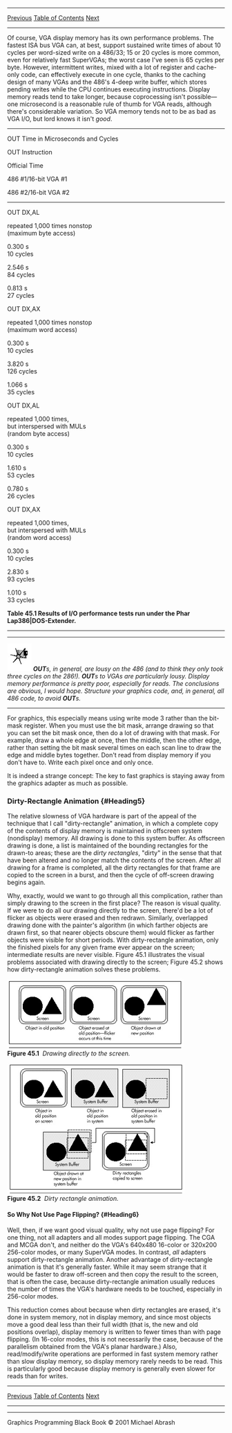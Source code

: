   ------------------------ --------------------------------- --------------------
  [Previous](45-01.html)   [Table of Contents](index.html)   [Next](45-03.html)
  ------------------------ --------------------------------- --------------------

Of course, VGA display memory has its own performance problems. The
fastest ISA bus VGA can, at best, support sustained write times of about
10 cycles per word-sized write on a 486/33; 15 or 20 cycles is more
common, even for relatively fast SuperVGAs; the worst case I've seen is
65 cycles per byte. However, intermittent writes, mixed with a lot of
register and cache-only code, can effectively execute in one cycle,
thanks to the caching design of many VGAs and the 486's 4-deep write
buffer, which stores pending writes while the CPU continues executing
instructions. Display memory reads tend to take longer, because
coprocessing isn't possible—one microsecond is a reasonable rule of
thumb for VGA reads, although there's considerable variation. So VGA
memory tends not to be as bad as VGA I/O, but lord knows it isn't
*good*.

* * * * *

OUT Time in Microseconds and Cycles

OUT Instruction

Official Time

486 \#1/16-bit VGA \#1

486 \#2/16-bit VGA \#2

* * * * *

OUT DX,AL

repeated 1,000 times nonstop\
 (maximum byte access)

0.300 s\
 10 cycles

2.546 s\
 84 cycles

0.813 s\
 27 cycles

OUT DX,AX

repeated 1,000 times nonstop\
 (maximum word access)

0.300 s\
 10 cycles

3.820 s\
 126 cycles

1.066 s\
 35 cycles

OUT DX,AL

repeated 1,000 times,\
 but interspersed with MULs\
 (random byte access)

0.300 s\
 10 cycles

1.610 s\
 53 cycles

0.780 s\
 26 cycles

OUT DX,AX

repeated 1,000 times,\
 but interspersed with MULs\
 (random word access)

0.300 s\
 10 cycles

2.830 s\
 93 cycles

1.010 s\
 33 cycles

**Table 45.1 Results of I/O performance tests run under the Phar
Lap386|DOS-Extender.**

* * * * *

  ------------------- -------------------------------------------------------------------------------------------------------------------------------------------------------------------------------------------------------------------------------------------------------------------------------------------------------------------------------------------
  ![](images/i.jpg)   ***OUT**s, in general, are lousy on the 486 (and to think they only took three cycles on the 286!). **OUT**s to VGAs are particularly lousy. Display memory performance is pretty poor, especially for reads. The conclusions are obvious, I would hope. Structure your graphics code, and, in general, all 486 code, to avoid **OUT**s.*
  ------------------- -------------------------------------------------------------------------------------------------------------------------------------------------------------------------------------------------------------------------------------------------------------------------------------------------------------------------------------------

For graphics, this especially means using write mode 3 rather than the
bit-mask register. When you must use the bit mask, arrange drawing so
that you can set the bit mask once, then do a lot of drawing with that
mask. For example, draw a whole edge at once, then the middle, then the
other edge, rather than setting the bit mask several times on each scan
line to draw the edge and middle bytes together. Don't read from display
memory if you don't have to. Write each pixel once and only once.

It is indeed a strange concept: The key to fast graphics is staying away
from the graphics adapter as much as possible.

### Dirty-Rectangle Animation {#Heading5}

The relative slowness of VGA hardware is part of the appeal of the
technique that I call "dirty-rectangle" animation, in which a complete
copy of the contents of display memory is maintained in offscreen system
(nondisplay) memory. All drawing is done to this system buffer. As
offscreen drawing is done, a list is maintained of the bounding
rectangles for the drawn-to areas; these are the *dirty rectangles*,
"dirty" in the sense that that have been altered and no longer match the
contents of the screen. After all drawing for a frame is completed, all
the dirty rectangles for that frame are copied to the screen in a burst,
and then the cycle of off-screen drawing begins again.

Why, exactly, would we want to go through all this complication, rather
than simply drawing to the screen in the first place? The reason is
visual quality. If we were to do all our drawing directly to the screen,
there'd be a lot of flicker as objects were erased and then redrawn.
Similarly, overlapped drawing done with the painter's algorithm (in
which farther objects are drawn first, so that nearer objects obscure
them) would flicker as farther objects were visible for short periods.
With dirty-rectangle animation, only the finished pixels for any given
frame ever appear on the screen; intermediate results are never visible.
Figure 45.1 illustrates the visual problems associated with drawing
directly to the screen; Figure 45.2 shows how dirty-rectangle animation
solves these problems.

![](images/45-01.jpg)\
 **Figure 45.1**  *Drawing directly to the screen.*

![](images/45-02.jpg)\
 **Figure 45.2**  *Dirty rectangle animation.*

#### So Why Not Use Page Flipping? {#Heading6}

Well, then, if we want good visual quality, why not use page flipping?
For one thing, not all adapters and all modes support page flipping. The
CGA and MCGA don't, and neither do the VGA's 640x480 16-color or 320x200
256-color modes, or many SuperVGA modes. In contrast, *all* adapters
support dirty-rectangle animation. Another advantage of dirty-rectangle
animation is that it's generally faster. While it may seem strange that
it would be faster to draw off-screen and then copy the result to the
screen, that is often the case, because dirty-rectangle animation
usually reduces the number of times the VGA's hardware needs to be
touched, especially in 256-color modes.

This reduction comes about because when dirty rectangles are erased,
it's done in system memory, not in display memory, and since most
objects move a good deal less than their full width (that is, the new
and old positions overlap), display memory is written to fewer times
than with page flipping. (In 16-color modes, this is not necessarily the
case, because of the parallelism obtained from the VGA's planar
hardware.) Also, read/modify/write operations are performed in fast
system memory rather than slow display memory, so display memory rarely
needs to be read. This is particularly good because display memory is
generally even slower for reads than for writes.

  ------------------------ --------------------------------- --------------------
  [Previous](45-01.html)   [Table of Contents](index.html)   [Next](45-03.html)
  ------------------------ --------------------------------- --------------------

* * * * *

Graphics Programming Black Book © 2001 Michael Abrash
